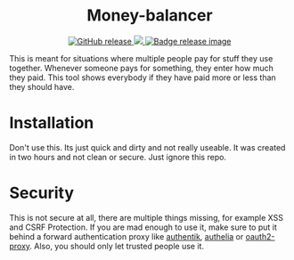 <h1 align="center">
    Money-balancer
</h1>

<p align="center">
    <a href="https://github.com/dorianim/money-balancer/releases/latest">
        <img src="https://img.shields.io/github/v/release/dorianim/money-balancer?logo=github&logoColor=white" alt="GitHub release"/>
    </a>
    <a href="https://www.gnu.org/licenses/agpl-3.0">
        <img src="https://img.shields.io/badge/License-AGPL%20v3-blue.svg" />
    </a>
    <a href="https://github.com/dorianim/money-balancer/actions/workflows/release.yml">
        <img src="https://github.com/dorianim/money-balancer/actions/workflows/release.yml/badge.svg" alt="Badge release image" />
    </a>
</p>

This is meant for situations where multiple people pay for stuff they use together. Whenever someone pays for something, they enter how much they paid. This tool shows everybody if they have paid more or less than they should have.

# Installation
Don't use this. Its just quick and dirty and not really useable. It was created in two hours and not clean or secure. Just ignore this repo.

# Security
This is not secure at all, there are multiple things missing, for example XSS and CSRF Protection. If you are mad enough to use it, make sure to put it behind a forward authentication proxy like [authentik](https://github.com/goauthentik/authentik), [authelia](https://github.com/authelia/authelia) or [oauth2-proxy](https://github.com/oauth2-proxy/oauth2-proxy). Also, you should only let trusted people use it.